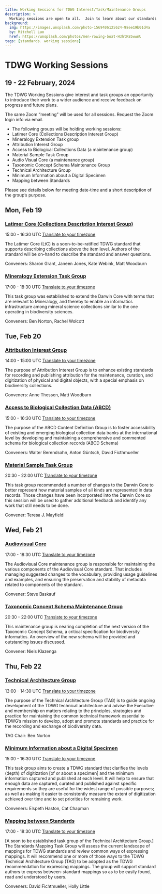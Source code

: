 ```yaml
---
title: Working Sessions for TDWG Interest/Task/Maintenance Groups  
description: >
  Working sessions are open to all.  Join to learn about our standards work in progress.
background:
  img: https://images.unsplash.com/photo-1569406125624-98ee19b01d4a
  by: Mitchell Luo
  href: https://unsplash.com/photos/men-rowing-boat-H3htK85wwnU
tags: [standards. working sessions]
---
```


# TDWG Working Sessions
## 19 - 22 February, 2024

The TDWG Working Sessions give interest and task groups an opportunity to introduce their work to a wider audience and receive feedback on progress and future plans.

The same Zoom “meeting” will be used for all sessions.  Request the Zoom login info via email. 

- The following groups will be holding working sessions:
- Latimer Core (Collections Description Interest Group)
- Mineralogy Extension Task group
- Attribution Interest Group
- Access to Biological Collections Data (a maintenance group)
- Material Sample Task Group
- Audio Visual Core (a maintenance group)
- Taxonomic Concept Schema Maintenance Group
- Technical Architecture Group
- Minimum Information about a Digital Specimen
- Mapping between Standards

Please see details below for meeting date-time and a short description of the group’s purpose.

## Mon, Feb 19

### [Latimer Core (Collections Description Interest Group)](https://www.tdwg.org/community/cd/)

15:00 - 16:30 UTC [Translate to your timezone](https://www.timeanddate.com/worldclock/fixedtime.html?msg=Latimer+Core%3A++2024+open+working+session&iso=20240219T15&p1=1440&ah=1&am=30)

The Latimer Core (LtC) is a soon-to-be-ratified TDWG standard that supports describing collections above the item level. Authors of the standard will be on-hand to describe the standard and answer questions.

Conveners:  Sharon Grant, Janeen Jones, Kate Webink, Matt Woodburn


### [Mineralogy Extension Task Group](https://www.tdwg.org/community/esp/mineralogy/)
17:00 - 18:30 UTC  [Translate to your timezone](https://www.timeanddate.com/worldclock/fixedtime.html?msg=Mineralogy+Extension&iso=20240219T17&p1=1440&ah=1&am=30)

This task group was established to extend the Darwin Core with terms that are relevant to Mineralogy, and thereby to enable an informatics infrastructure among mineral science collections similar to the one operating in biodiversity sciences.

Conveners:  Ben Norton, Rachel Wolcott

## Tue, Feb 20

### [Attribution Interest Group](https://www.tdwg.org/community/attribution/)
14:00 - 15:00 UTC [Translate to your timezone](https://www.timeanddate.com/worldclock/fixedtime.html?msg=Attribution+IG&iso=20240220T14&p1=1440&ah=1&am=30)

The purpose of Attribution Interest Group is to enhance existing standards for recording and publishing attribution for the maintenance, curation, and digitization of physical and digital objects, with a special emphasis on biodiversity collections.

Conveners:  Anne Thessen, Matt Woodburn

### [Access to Biological Collection Data (ABCD)](https://www.tdwg.org/community/abcd/)
15:00 - 16:30 UTC [Translate to your timezone](https://www.timeanddate.com/worldclock/fixedtime.html?msg=Access+to+Biological+Collection+Data+%28ABCD%29&iso=20240220T15&p1=1440&ah=1&am=30)

The purpose of the ABCD Content Definition Group is to foster accessibility of existing and emerging biological collection data banks at the international level by developing and maintaining a comprehensive and commented schema for biological collection records (ABCD Schema)

Conveners:  Walter Berendsohn, Anton Güntsch, David Ficthmueller

### [Material Sample Task Group](https://www.tdwg.org/community/osr/material-sample/)
20:30 - 22:00 UTC [Translate to your timezone](https://www.timeanddate.com/worldclock/fixedtime.html?msg=Material+Sample+Task+Group&iso=20240220T2030&p1=1440&ah=1&am=30)

This task group recommended a number of changes to the Darwin Core to better represent how material samples of all kinds are represented in data records. Those changes have been incorporated into the Darwin Core so this session will be used to gather additional feedback and identify any work that still needs to be done.

Convener: Teresa J. Mayfield

## Wed, Feb 21

### [Audiovisual Core](https://www.tdwg.org/community/ac/)
17:00 - 18:30 UTC [Translate to your timezone](https://www.timeanddate.com/worldclock/fixedtime.html?msg=Audio+Visual+Core&iso=20240221T17&p1=1440&ah=1&am=30)

The Audiovisual Core maintenance group is responsible for maintaining the various components of the Audiovisual Core standard. That includes managing suggested changes to the vocabulary, providing usage guidelines and examples, and ensuring the preservation and stability of metadata related to components of the standard.

Convener: Steve Baskauf

### [Taxonomic Concept Schema Maintenance Group](https://www.tdwg.org/community/tnc/)
20:30 - 22:00 UTC [Translate to your timezone](https://www.timeanddate.com/worldclock/fixedtime.html?msg=Taxonomic+Concept+Schema&iso=20240221T2030&p1=1440&ah=1&am=30)

This maintenance group is nearing completion of the next version of the Taxonomic Concept Schema, a critical specification for biodiversity informatics.  An overview of the new schema will be provided and outstanding issues discussed.

Convener: Niels Klazenga

## Thu, Feb 22

### [Technical Architecture Group](https://www.tdwg.org/about/committees/tag/)
13:00 - 14:30 UTC [Translate to your timezone](https://www.timeanddate.com/worldclock/fixedtime.html?msg=Technical+Architecture+Group&iso=20240222T13&p1=1440&ah=1&am=30)

The purpose of the Technical Architecture Group (TAG) is to guide ongoing development of the TDWG technical architecture and advise the Executive and membership on matters relating to the principles, strategies and practice for maintaining the common technical framework essential to TDWG’s mission to develop, adopt and promote standards and practice for the recording and exchange of biodiversity data.

TAG Chair:  Ben Norton


### [Minimum Information about a Digital Specimen](https://www.tdwg.org/community/cd/mids/)
15:00 - 16:30 UTC [Translate to your timezone](https://www.timeanddate.com/worldclock/fixedtime.html?msg=Latimer+Core%3A++2024+open+working+session&iso=20240220T15&p1=1440&ah=1&am=30)

This task group aims to create a TDWG standard that clarifies the levels (depth) of digitization [of or about a specimen] and the minimum information captured and published at each level. It will help to ensure that enough data are captured, curated and published against specific requirements so they are useful for the widest range of possible purposes; as well as making it easier to consistently measure the extent of digitization achieved over time and to set priorities for remaining work.

Conveners:  Elspeth Haston, Cat Chapman

### [Mapping between Standards]()
17:00 - 18:30 UTC [Translate to your timezone]()

[A soon to be established task group of the Technical Architecture Group.]  
The Standards Mapping Task Group will assess the current landscape of mappings for TDWG standards and review common ways of expressing mappings. It will recommend one or more of those ways to the TDWG Technical Architecture Group (TAG) to be adopted as the TDWG recommendation for expressing mappings. The group will support standard authors to express between-standard mappings so as to be easily found, read and understood by users. 

Conveners: David Fichtmueller, Holly Little
